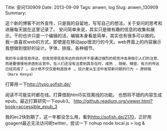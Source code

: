Title: 安问130909
Date: 2013-09-09
Tags: anwen, log
Slug: anwen_130909
Summary: 



这个新的博客不对外宣传，只是我的自留地，写写自己的想法，关于安问的思考和进展每天就在这里记录了。
安问简单来说，其实只是做有趣的信息的收集和展示。干的也许只是一个编辑的活，编辑本身看是简单，其实也有很多可以做的。
我一直喜欢web的方式，即使是在移动app很流行的今天。web界面上的内容展示我想做到很好的设计。字体，排版，各种细节。

    我的专业是信息传达，但我觉得信息传达的目的并不是通过强烈的视觉冲击来吸引人们的注意，而是要慢慢地渗透到五官中。在人们还没有注意到其存在时，成熟 、隐秘、精密、有力的传达已经完成了 … 设计绝不仅仅是制造技术 … 设计是从生活中发现新问题的行为 — 原研哉（Hara Kenya）

打算用一下<http://typo.sofish.de/>

阅读不可能实时都在线。打算借助html5实现离线的功能。
也想将不错的内容生成epub。最近打算研究一下epub3。
<http://github.readium.org/viewer.html?book=accessible_epub_3>

我的ec2快到期了，这一年都没怎么用，看到<http://sofish.de/2170>，正好用goagent最近无法访问呢twitter，尝试一下
nohup node local.js > log &